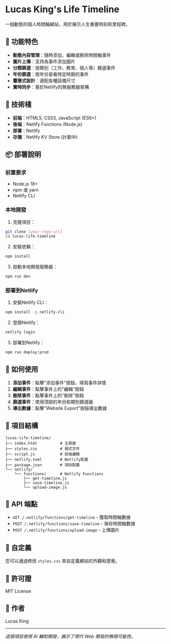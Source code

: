 # Lucas King's Life Timeline

一個動態的個人時間軸網站，用於展示人生重要時刻和里程碑。

## 🌟 功能特色

- **動態內容管理**：隨時添加、編輯或刪除時間軸事件
- **圖片上傳**：支持為事件添加圖片
- **分類篩選**：按類別（工作、教育、個人等）篩選事件
- **年份篩選**：按年份查看特定時期的事件
- **響應式設計**：適配各種設備尺寸
- **實時同步**：基於Netlify的無服務器架構

## 🚀 技術棧

- **前端**：HTML5, CSS3, JavaScript (ES6+)
- **後端**：Netlify Functions (Node.js)
- **部署**：Netlify
- **存儲**：Netlify KV Store (計劃中)

## 📦 部署說明

### 前置要求
- Node.js 18+
- npm 或 yarn
- Netlify CLI

### 本地開發

1. 克隆項目：
```bash
git clone [your-repo-url]
cd lucas-life-timeline
```

2. 安裝依賴：
```bash
npm install
```

3. 啟動本地開發服務器：
```bash
npm run dev
```

### 部署到Netlify

1. 安裝Netlify CLI：
```bash
npm install -g netlify-cli
```

2. 登錄Netlify：
```bash
netlify login
```

3. 部署到Netlify：
```bash
npm run deploy:prod
```

## 🎯 如何使用

1. **添加事件**：點擊"添加事件"按鈕，填寫事件詳情
2. **編輯事件**：點擊事件上的"編輯"按鈕
3. **刪除事件**：點擊事件上的"刪除"按鈕
4. **篩選事件**：使用頂部的年份和類別篩選器
5. **導出數據**：點擊"Website Export"按鈕導出數據

## 📁 項目結構

```
lucas-life-timeline/
├── index.html          # 主頁面
├── styles.css          # 樣式文件
├── script.js           # 前端邏輯
├── netlify.toml        # Netlify配置
├── package.json        # 項目配置
└── netlify/
    └── functions/      # Netlify Functions
        ├── get-timeline.js
        ├── save-timeline.js
        └── upload-image.js
```

## 🔧 API 端點

- `GET /.netlify/functions/get-timeline` - 獲取時間軸數據
- `POST /.netlify/functions/save-timeline` - 保存時間軸數據
- `POST /.netlify/functions/upload-image` - 上傳圖片

## 🎨 自定義

您可以通過修改 `styles.css` 來自定義網站的外觀和感覺。

## 📝 許可證

MIT License

## 👤 作者

Lucas King

---

*這個項目使用 AI 輔助開發，展示了現代 Web 開發的無限可能性。* 